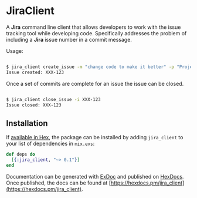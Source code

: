 # JiraClient

A **Jira** command line client that allows developers to work with the issue tracking tool
while developing code. Specifically addresses the problem of including a **Jira** issue
number in a commit message.

Usage:
```bash

$ jira_client create_issue -m "change code to make it better" -p "Project Name" -m "Fix Version"
Issue created: XXX-123
```

Once a set of commits are complete for an issue the issue can be closed.

```bash

$ jira_client close_issue -i XXX-123
Issue closed: XXX-123
```

## Installation

If [available in Hex](https://hex.pm/docs/publish), the package can be installed
by adding `jira_client` to your list of dependencies in `mix.exs`:

```elixir
def deps do
  [{:jira_client, "~> 0.1"}]
end
```

Documentation can be generated with [ExDoc](https://github.com/elixir-lang/ex_doc)
and published on [HexDocs](https://hexdocs.pm). Once published, the docs can
be found at [https://hexdocs.pm/jira_client](https://hexdocs.pm/jira_client).
